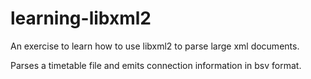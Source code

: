 # learning-libxml2
An exercise to learn how to use libxml2 to parse large xml documents.

Parses a timetable file and emits connection information in bsv format.

